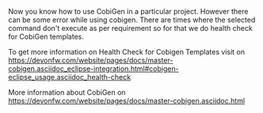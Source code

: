Now you know how to use CobiGen in a particular project.
However there can be some error while using cobigen. There are times where the selected command don't execute as per requirement so for that we do health check for CobiGen templates.

To get more information on Health Check for Cobigen Templates visit on https://devonfw.com/website/pages/docs/master-cobigen.asciidoc_eclipse-integration.html#cobigen-eclipse_usage.asciidoc_health-check


More information about CobiGen on https://devonfw.com/website/pages/docs/master-cobigen.asciidoc.html
